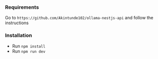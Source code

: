 ### Requirements
Go to `https://github.com/Akintunde102/ollama-nestjs-api` and follow the instructions

### Installation
- Run `npm install`
- Run `npm run dev`
